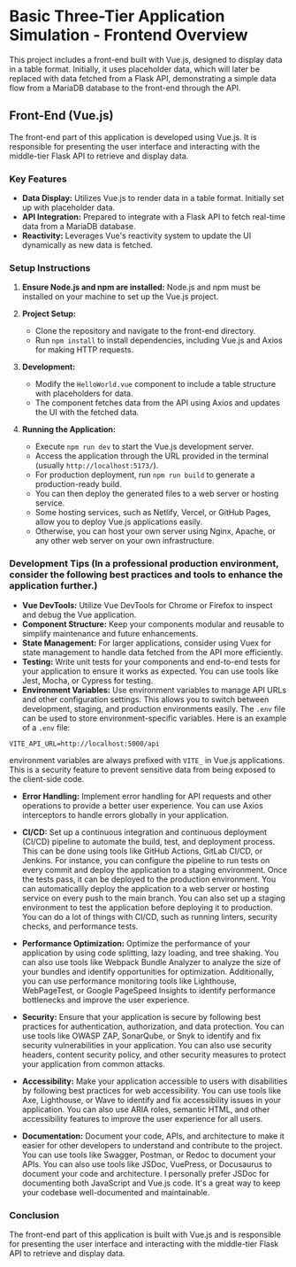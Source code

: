 # Basic Three-Tier Application Simulation - Frontend Overview

This project includes a front-end built with Vue.js, designed to display data in a table format. Initially, it uses placeholder data, which will later be replaced with data fetched from a Flask API, demonstrating a simple data flow from a MariaDB database to the front-end through the API.

## Front-End (Vue.js)

The front-end part of this application is developed using Vue.js. It is responsible for presenting the user interface and interacting with the middle-tier Flask API to retrieve and display data.

### Key Features

- **Data Display:** Utilizes Vue.js to render data in a table format. Initially set up with placeholder data.
- **API Integration:** Prepared to integrate with a Flask API to fetch real-time data from a MariaDB database.
- **Reactivity:** Leverages Vue's reactivity system to update the UI dynamically as new data is fetched.

### Setup Instructions

1. **Ensure Node.js and npm are installed:** Node.js and npm must be installed on your machine to set up the Vue.js project.

2. **Project Setup:**
   - Clone the repository and navigate to the front-end directory.
   - Run `npm install` to install dependencies, including Vue.js and Axios for making HTTP requests.

3. **Development:**
   - Modify the `HelloWorld.vue` component to include a table structure with placeholders for data.
   - The component fetches data from the API using Axios and updates the UI with the fetched data.

4. **Running the Application:**
   - Execute `npm run dev` to start the Vue.js development server.
   - Access the application through the URL provided in the terminal (usually `http://localhost:5173/`).
   - For production deployment, run `npm run build` to generate a production-ready build.
   - You can then deploy the generated files to a web server or hosting service.
   - Some hosting services, such as Netlify, Vercel, or GitHub Pages, allow you to deploy Vue.js applications easily.
   - Otherwise, you can host your own server using Nginx, Apache, or any other web server on your own infrastructure.

### Development Tips (In a professional production environment, consider the following best practices and tools to enhance the application further.)

- **Vue DevTools:** Utilize Vue DevTools for Chrome or Firefox to inspect and debug the Vue application.
- **Component Structure:** Keep your components modular and reusable to simplify maintenance and future enhancements.
- **State Management:** For larger applications, consider using Vuex for state management to handle data fetched from the API more efficiently.
- **Testing:** Write unit tests for your components and end-to-end tests for your application to ensure it works as expected. You can use tools like Jest, Mocha, or Cypress for testing.
- **Environment Variables:** Use environment variables to manage API URLs and other configuration settings. This allows you to switch between development, staging, and production environments easily. The `.env` file can be used to store environment-specific variables.
Here is an example of a `.env` file:

```VITE_API_URL=http://localhost:5000/api```

environment variables are always prefixed with `VITE_` in Vue.js applications. This is a security feature to prevent sensitive data from being exposed to the client-side code.

- **Error Handling:** Implement error handling for API requests and other operations to provide a better user experience. You can use Axios interceptors to handle errors globally in your application.

- **CI/CD:** Set up a continuous integration and continuous deployment (CI/CD) pipeline to automate the build, test, and deployment process. This can be done using tools like GitHub Actions, GitLab CI/CD, or Jenkins. For instance, you can configure the pipeline to run tests on every commit and deploy the application to a staging environment. Once the tests pass, it can be deployed to the production environment. You can automaticallly deploy the application to a web server or hosting service on every push to the main branch. You can also set up a staging environment to test the application before deploying it to production. You can do a lot of things with CI/CD, such as running linters, security checks, and performance tests.

- **Performance Optimization:** Optimize the performance of your application by using code splitting, lazy loading, and tree shaking. You can also use tools like Webpack Bundle Analyzer to analyze the size of your bundles and identify opportunities for optimization. Additionally, you can use performance monitoring tools like Lighthouse, WebPageTest, or Google PageSpeed Insights to identify performance bottlenecks and improve the user experience.

- **Security:** Ensure that your application is secure by following best practices for authentication, authorization, and data protection. You can use tools like OWASP ZAP, SonarQube, or Snyk to identify and fix security vulnerabilities in your application. You can also use security headers, content security policy, and other security measures to protect your application from common attacks.

- **Accessibility:** Make your application accessible to users with disabilities by following best practices for web accessibility. You can use tools like Axe, Lighthouse, or Wave to identify and fix accessibility issues in your application. You can also use ARIA roles, semantic HTML, and other accessibility features to improve the user experience for all users.

- **Documentation:** Document your code, APIs, and architecture to make it easier for other developers to understand and contribute to the project. You can use tools like Swagger, Postman, or Redoc to document your APIs. You can also use tools like JSDoc, VuePress, or Docusaurus to document your code and architecture. I personally prefer JSDoc for documenting both JavaScript and Vue.js code. It's a great way to keep your codebase well-documented and maintainable.

### Conclusion

The front-end part of this application is built with Vue.js and is responsible for presenting the user interface and interacting with the middle-tier Flask API to retrieve and display data.